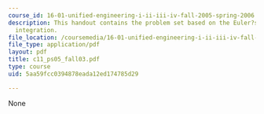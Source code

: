 ```yaml
---
course_id: 16-01-unified-engineering-i-ii-iii-iv-fall-2005-spring-2006
description: This handout contains the problem set based on the Euler?s 2nd order
  integration.
file_location: /coursemedia/16-01-unified-engineering-i-ii-iii-iv-fall-2005-spring-2006/5aa59fcc0394878eada12ed174785d29_c11_ps05_fall03.pdf
file_type: application/pdf
layout: pdf
title: c11_ps05_fall03.pdf
type: course
uid: 5aa59fcc0394878eada12ed174785d29

---
```

None